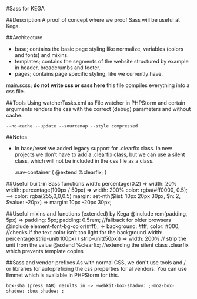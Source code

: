 #Sass for KEGA

##Description
A proof of concept where we proof Sass will be useful at Kega.

##Architecture
- base; contains the basic page styling like normalize, variables (colors and fonts) and mixins.
- templates; contains the segments of the website structured by example in header, breadcrumbs and footer.
- pages; contains page specific styling, like we currently have.

main.scss; **do not write css or sass here** this file compiles everything into a css file.

##Tools
Using watcherTasks.xml as File watcher in PHPStorm and certain arguments renders the css with the correct (debug) parameters and without cache.

	--no-cache --update --sourcemap --style compressed


##Notes
- In base/reset we added legacy support for .clearfix class. In new projects we don't have to add a .clearfix class, but we can use a silent class, which will not be included in the css file as a class.


	.nav-container {
		@extend %clearfix;
	}
	
##Useful built-in Sass functions
	width: percentage(0.2) => width: 20%
	width: percentage(100px / 50px) => width: 200%
	color: rgba(#ff0000, 0.5); ==> color: rgba(255,0,0,0.5)
	margin: set-nth($list: 10px 20px 30px, $n: 2, $value: -20px) => margin: 10px -20px 30px;

##Useful mixins and functions (extended) by Kega
	@include rem(padding, 5px) => padding: 5px; padding: 0.5rem; //fallback for older browsers
	@include element-font-bg-color(#fff); => background: #fff; color: #000; //checks if the text color isn't too light for the background
	width: percentage(strip-unit(100px) / strip-unit(50px)) => width: 200% // strip the unit from the value
	@extend %clearfix; //extending the silent class .clearfix which prevents template copies

##Sass and vendor-prefixes
As with normal CSS, we don't use tools and / or libraries for autoprefixing the css properties for al vendors.
You can use Emmet which is available in PHPStorm for this.

	box-sha (press TAB) results in -> -webkit-box-shadow: ;-moz-box-shadow: ;box-shadow: ;
